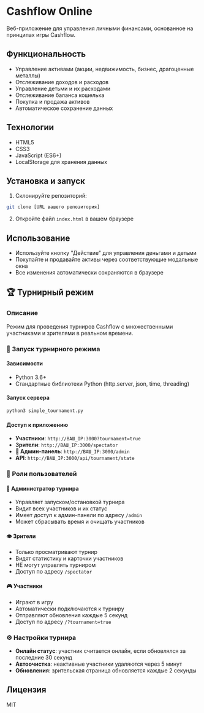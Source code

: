 # Cashflow Online

Веб-приложение для управления личными финансами, основанное на принципах игры Cashflow.

## Функциональность

- Управление активами (акции, недвижимость, бизнес, драгоценные металлы)
- Отслеживание доходов и расходов
- Управление детьми и их расходами
- Отслеживание баланса кошелька
- Покупка и продажа активов
- Автоматическое сохранение данных

## Технологии

- HTML5
- CSS3
- JavaScript (ES6+)
- LocalStorage для хранения данных

## Установка и запуск

1. Склонируйте репозиторий:
```bash
git clone [URL вашего репозитория]
```

2. Откройте файл `index.html` в вашем браузере

## Использование

- Используйте кнопку "Действие" для управления деньгами и детьми
- Покупайте и продавайте активы через соответствующие модальные окна
- Все изменения автоматически сохраняются в браузере

## 🏆 Турнирный режим

### Описание
Режим для проведения турниров Cashflow с множественными участниками и зрителями в реальном времени.

### 🚀 Запуск турнирного режима

#### Зависимости
- Python 3.6+
- Стандартные библиотеки Python (http.server, json, time, threading)

#### Запуск сервера
```bash
python3 simple_tournament.py
```

#### Доступ к приложению
- **Участники**: `http://ВАШ_IP:3000?tournament=true`
- **Зрители**: `http://ВАШ_IP:3000/spectator`
- **👑 Админ-панель**: `http://ВАШ_IP:3000/admin`
- **API**: `http://ВАШ_IP:3000/api/tournament/state`

### 🔐 Роли пользователей

#### 👑 **Администратор турнира**
- Управляет запуском/остановкой турнира
- Видит всех участников и их статус
- Имеет доступ к админ-панели по адресу `/admin`
- Может сбрасывать время и очищать участников

#### 👁️ **Зрители**
- Только просматривают турнир
- Видят статистику и карточки участников
- НЕ могут управлять турниром
- Доступ по адресу `/spectator`

#### 🎮 **Участники**
- Играют в игру
- Автоматически подключаются к турниру
- Отправляют обновления каждые 5 секунд
- Доступ по адресу `/?tournament=true`

### ⚙️ Настройки турнира
- **Онлайн статус**: участник считается онлайн, если обновлялся за последние 30 секунд
- **Автоочистка**: неактивные участники удаляются через 5 минут
- **Обновления**: зрительская страница обновляется каждые 2 секунды

## Лицензия

MIT 